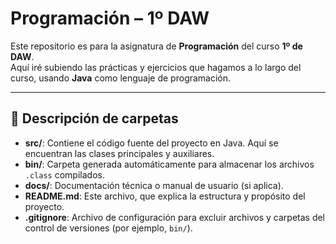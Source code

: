 # Programación – 1º DAW

Este repositorio es para la asignatura de **Programación** del curso **1º de DAW**.  
Aquí iré subiendo las prácticas y ejercicios que hagamos a lo largo del curso, usando **Java** como lenguaje de programación.

---

## 📁 Descripción de carpetas

- **src/**: Contiene el código fuente del proyecto en Java. Aquí se encuentran las clases principales y auxiliares.
- **bin/**: Carpeta generada automáticamente para almacenar los archivos `.class` compilados.
- **docs/**: Documentación técnica o manual de usuario (si aplica).
- **README.md**: Este archivo, que explica la estructura y propósito del proyecto.
- **.gitignore**: Archivo de configuración para excluir archivos y carpetas del control de versiones (por ejemplo, `bin/`).
